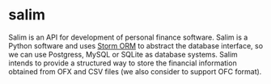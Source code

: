 salim
=====

Salim is an API for development of personal finance software.
Salim is a Python software and uses [Storm ORM](https://storm.canonical.com/) to abstract the database interface, so we can use Postgress, MySQL or SQLite as database systems.
Salim intends to provide a structured way to store the financial information obtained from OFX and CSV files (we also consider to support OFC format).


